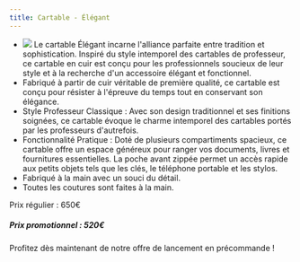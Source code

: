 ```yaml
---
title: Cartable - Élégant
---
```


* ![](/cartable-elegant.jpg)
  Le cartable Élégant incarne l'alliance parfaite entre tradition et sophistication. Inspiré du style intemporel des cartables de professeur, ce cartable en cuir est conçu pour les professionnels soucieux de leur style et à la recherche d'un accessoire élégant et fonctionnel.
* Fabriqué à partir de cuir véritable de première qualité, ce cartable est conçu pour résister à l'épreuve du temps tout en conservant son élégance.
* Style Professeur Classique : Avec son design traditionnel et ses finitions soignées, ce cartable évoque le charme intemporel des cartables portés par les professeurs d'autrefois.
* Fonctionnalité Pratique : Doté de plusieurs compartiments spacieux, ce cartable offre un espace généreux pour ranger vos documents, livres et fournitures essentielles. La poche avant zippée permet un accès rapide aux petits objets tels que les clés, le téléphone portable et les stylos.
* Fabriqué à la main avec un souci du détail.
* Toutes les coutures sont faites à la main.



Prix régulier : 650€

##### &#xA;Prix promotionnel : 520€


Profitez dès maintenant de notre offre de lancement en précommande !


